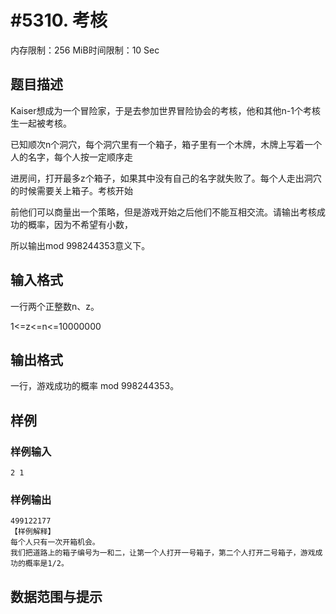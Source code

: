 # #5310. 考核

内存限制：256 MiB时间限制：10 Sec

## 题目描述

Kaiser想成为一个冒险家，于是去参加世界冒险协会的考核，他和其他n-1个考核生一起被考核。

已知顺次n个洞穴，每个洞穴里有一个箱子，箱子里有一个木牌，木牌上写着一个人的名字，每个人按一定顺序走

进房间，打开最多z个箱子，如果其中没有自己的名字就失败了。每个人走出洞穴的时候需要关上箱子。考核开始

前他们可以商量出一个策略，但是游戏开始之后他们不能互相交流。请输出考核成功的概率，因为不希望有小数，

所以输出mod 998244353意义下。

## 输入格式

一行两个正整数n、z。

1<=z<=n<=10000000

## 输出格式

一行，游戏成功的概率 mod 998244353。

## 样例

### 样例输入

    
    2 1
    

### 样例输出

    
    499122177
    【样例解释】
    每个人只有一次开箱机会。
    我们把道路上的箱子编号为一和二，让第一个人打开一号箱子，第二个人打开二号箱子，游戏成功的概率是1/2。
    

## 数据范围与提示
